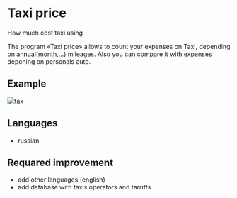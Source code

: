 # Taxi price
How much cost taxi using

The program «Taxi price» allows to count your expenses on Taxi, depending on annual(month,...) mileages.
Also you can compare it with expenses depening on personals auto.

## Example
![tax](https://user-images.githubusercontent.com/70598163/92990291-dc5c2000-f4e3-11ea-9843-6b9bd517865b.gif)

## Languages
* russian


## Requared improvement
* add other languages (english)
* add database with taxis operators and tarriffs
